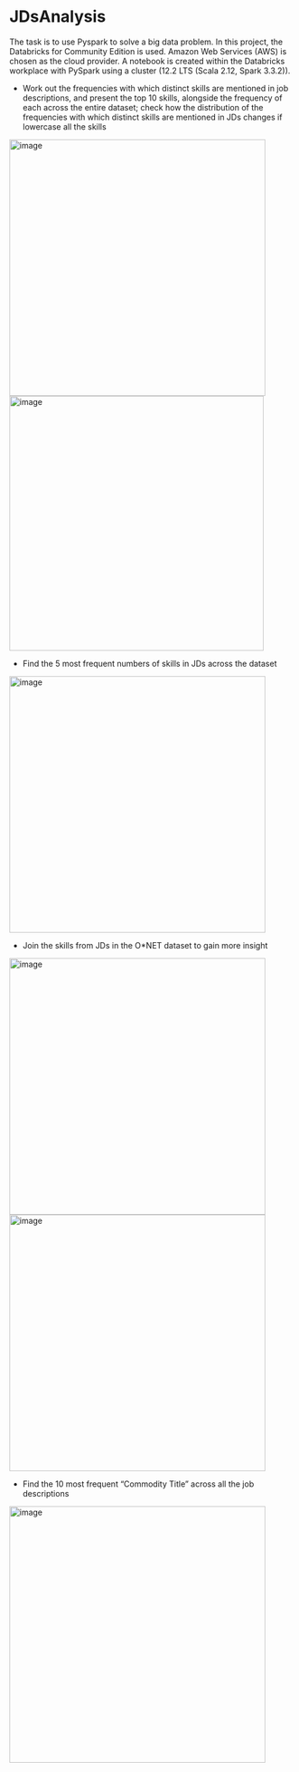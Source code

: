 # JDsAnalysis
  
The task is to use Pyspark to solve a big data problem. In this project, the Databricks for Community Edition is used. Amazon Web Services (AWS) is chosen as the cloud provider. A notebook is created within the Databricks workplace with PySpark using a cluster (12.2 LTS (Scala 2.12, Spark 3.3.2)).
  
- Work out the frequencies with which distinct skills are mentioned in job descriptions, and present the top 10 skills, alongside the frequency of each across the entire dataset; check how the distribution of the frequencies with which distinct skills are mentioned in JDs changes if lowercase all the skills  
<img width="453" alt="image" src="https://github.com/nighttttrain/JDsAnalysis/assets/127153246/98e20de8-638f-4475-b1d4-47b2fde38376">

<img width="450" alt="image" src="https://github.com/nighttttrain/JDsAnalysis/assets/127153246/ed5768d1-b0d9-4172-8523-b7a006882c24">  
  
- Find the 5 most frequent numbers of skills in JDs across the dataset
<img width="453" alt="image" src="https://github.com/nighttttrain/JDsAnalysis/assets/127153246/6cab6171-1202-47e9-af19-7937ad29baa3">
  
- Join the skills from JDs in the O*NET dataset to gain more insight

<img width="453" alt="image" src="https://github.com/nighttttrain/JDsAnalysis/assets/127153246/98ca9449-a962-42d8-8be9-955e2e381d15">
<img width="453" alt="image" src="https://github.com/nighttttrain/JDsAnalysis/assets/127153246/60247a95-a928-4bb8-a2a9-e150aef382ea">
  
- Find the 10 most frequent “Commodity Title” across all the job descriptions  
<img width="453" alt="image" src="https://github.com/nighttttrain/JDsAnalysis/assets/127153246/2be895d5-72a1-47bd-bb24-dae1698a21d7">






